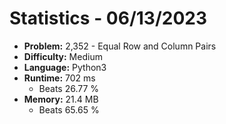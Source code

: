 # Statistics - 06/13/2023 

- **Problem:** 2,352 - Equal Row and Column Pairs 
- **Difficulty:** Medium 
- **Language:** Python3 
- **Runtime:** 702 ms 
    - Beats 26.77 % 
- **Memory:** 21.4 MB 
    - Beats 65.65 % 